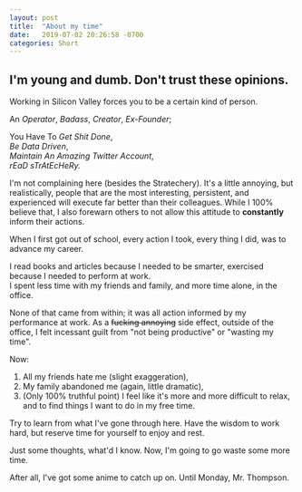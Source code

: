 ```yaml
---
layout: post
title:  "About my time"
date:   2019-07-02 20:26:58 -0700
categories: Short
---
```

I'm young and dumb. Don't trust these opinions.
--
Working in Silicon Valley forces you to be a certain kind of person.

An *Operator*, 
*Badass*, 
*Creator*, 
*Ex-Founder*;

You Have To *Get Shit Done*,  
*Be Data Driven*,  
*Maintain An Amazing Twitter Account*,  
*rEaD sTrAtEcHeRy.*   

I'm not complaining here (besides the Stratechery). It's a little annoying, but realistically, people that are the most interesting, persistent, and experienced will execute far better than their colleagues. While I 100% believe that, I also forewarn others to not allow this attitude to **constantly** inform their actions.

When I first got out of school, every action I took, every thing I did, was to advance my career.

I read books and articles because I needed to be smarter, exercised because I needed to perform at work.  
I spent less time with my friends and family, and more time alone, in the office.  

None of that came from within; it was all action informed by my performance at work. As a ~~fucking annoying~~ side effect, outside of the office, I felt incessant guilt from "not being productive" or "wasting my time".

Now:  
1. All my friends hate me (slight exaggeration),  
2. My family abandoned me (again, little dramatic),  
3. (Only 100% truthful point) I feel like it's more and more difficult to relax, and to find things I want to do in my free time.

Try to learn from what I've gone through here. Have the wisdom to work hard, but reserve time for yourself to enjoy and rest.

Just some thoughts, what'd I know. Now, I'm going to go waste some more time.

After all, I've got some anime to catch up on. Until Monday, Mr. Thompson.
